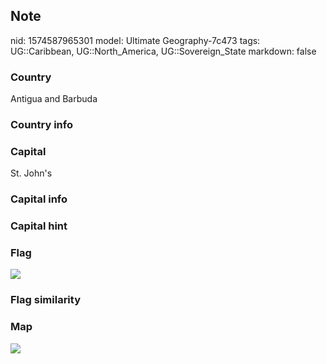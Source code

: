 ## Note
nid: 1574587965301
model: Ultimate Geography-7c473
tags: UG::Caribbean, UG::North_America, UG::Sovereign_State
markdown: false

### Country
Antigua and Barbuda

### Country info


### Capital
St. John's

### Capital info


### Capital hint


### Flag
<img src="ug-flag-antigua_and_barbuda.svg">

### Flag similarity


### Map
<img src="ug-map-antigua_and_barbuda.png">
